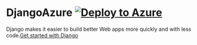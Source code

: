 # DjangoAzure [![Deploy to Azure](http://azuredeploy.net/deploybutton.png)](https://azuredeploy.net/)

Django makes it easier to build better Web apps more quickly and with less code.[Get started with Django](https://www.djangoproject.com/start/)
